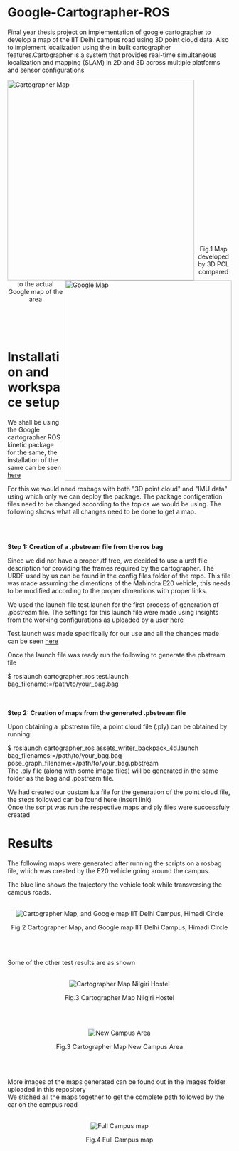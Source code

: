 # Google-Cartographer-ROS
Final year thesis project on implementation of google cartographer to develop a map of the IIT Delhi campus road using 3D point cloud data. Also to implement localization using the in built cartographer features.Cartographer is a system that provides real-time simultaneous localization and mapping (SLAM) in 2D and 3D across multiple platforms and sensor configurations


<p><img align ="left" src="https://github.com/dhruvtalwar18/Google-Cartographer-ROS/blob/main/Images/Test_1/test_1_xy.png" title="Cartographer Map" width = "420" height = "450" ><img align ="right" src="https://github.com/dhruvtalwar18/Google-Cartographer-ROS/blob/main/Images/Test_1/Google_img'.png" title="Google Map" width = "375" height = "450" ></p><br><br><br><br><br><br><br><br>
<br><br><br><br><br><br><br><br><br><br><br><br><br>
<p align="center">Fig.1 Map developed by 3D PCL compared to the actual Google map of the area</p><br>
<br><br>


<b><h1>Installation and workspace setup</h1></b>

We shall be using the Google cartographer ROS kinetic package for the same, the installation of the same can be seen <a href="https://google-cartographer-ros.readthedocs.io/en/latest/compilation.html">here </a>

For this we would need rosbags with both "3D point cloud" and "IMU data" using which only we can deploy the package. The package configeration files need to be changed according to the topics we would be using. The following shows what all changes need to be done to get a map. 

<br><br>

<b>Step 1: Creation of a .pbstream file from the ros bag </b>

Since we did not have a proper /tf tree, we decided to use a urdf file description for providing the frames required by the cartographer. The URDF used by us can be found in the config files folder of the repo. This file was made assuming the dimentions of the Mahindra E20 vehicle, this needs to be modified according to the proper dimentions with proper links. 

We used the launch file test.launch for the first process of generation of .pbstream file. The settings for this launch file were made using insights from the working configurations as uploaded by a user <a href="https://drive.google.com/file/d/0B1KZT92BcdVNaHdkZVp5bkI0WDQ/view?resourcekey=0-n3jnlkSym2P7Hx3RLsqQJw">here</a>

Test.launch was made specifically for our use and all the changes made can be seen <a href="https://github.com/dhruvtalwar18/Google-Cartographer-ROS/blob/main/Config_files/Launch_file_edits.docx">here </a>


Once the launch file was ready run the following to generate the pbstream file

$ roslaunch cartographer_ros test.launch bag_filename:=/path/to/your_bag.bag \
<br><br>



<b> Step 2: Creation of maps from the generated .pbstream file </b>

Upon obtaining a .pbstream file, a point cloud file (.ply) can be obtained by running:

$ roslaunch cartographer_ros assets_writer_backpack_4d.launch bag_filenames:=/path/to/your_bag.bag pose_graph_filename:=/path/to/your_bag.pbstream\
The .ply file (along with some image files) will be generated in the same folder as the bag and .pbstream file.

We had created our custom lua file for the generation of the point cloud file, the steps followed can be found here (insert link)
<br>
Once the script was run the respective maps and ply files were successfuly created

<b><h1>Results</h1></b>

The following maps were generated after running the scripts on a rosbag file, which was created by the E20 vehicle going around the campus.

The blue line shows the trajectory the vehicle took while transversing the campus roads.
<br><br>

<p align="center"><img src="https://github.com/dhruvtalwar18/Google-Cartographer-ROS/blob/main/Images/Test_2/combined_test_2.png" title="Cartographer Map, and Google map IIT Delhi Campus, Himadi Circle"></p>

<p align="center">Fig.2 Cartographer Map, and Google map IIT Delhi Campus, Himadi Circle </p>

<br><br>

Some of the other test results are as shown <br><br>

<p align="center"><img src="https://github.com/dhruvtalwar18/Google-Cartographer-ROS/blob/main/Images/Other%20tests/output5_2.bag_xray_xy_all.png" title="Cartographer Map Nilgiri Hostel"></p>
<p align="center"> Fig.3 Cartographer Map Nilgiri Hostel </p>
<br><br>


<p align="center"><img src="https://github.com/dhruvtalwar18/Google-Cartographer-ROS/blob/main/Images/Other%20tests/output_6.bag_xray_xy_all.png" title="New Campus Area"></p>
<p align="center"> Fig.3 Cartographer Map New Campus Area </p>

<br><br>

More images of the maps generated can be found out in the images folder uploaded in this repository\
We stiched all the maps together to get the complete path followed by the car on the campus road
<br><br>

<p align="center"><img src="https://github.com/dhruvtalwar18/Google-Cartographer-ROS/blob/main/Images/Other%20tests/Full%20map.png" title="Full Campus map "></p>
<p align="center"> Fig.4 Full Campus map </p>









